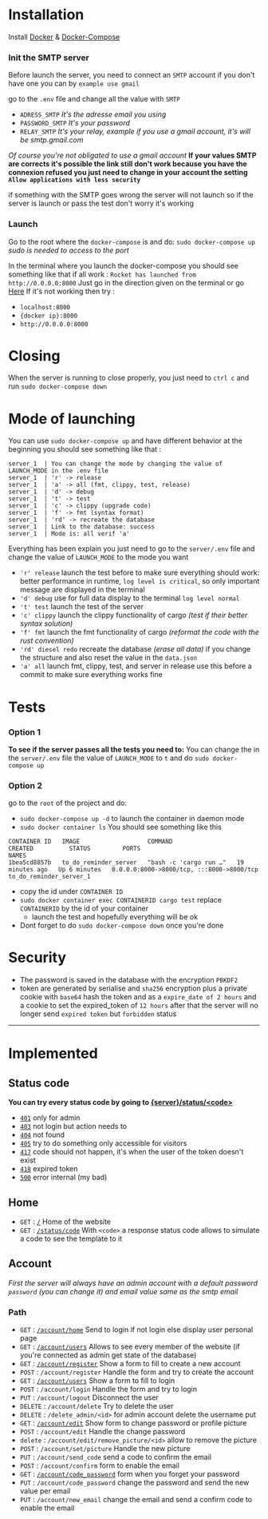 # Installation 
Install [Docker](https://docs.docker.com/engine/installation/) & [Docker-Compose](https://docs.docker.com/compose/install/)

### Init the SMTP server 
Before launch the server, you need to connect an `SMTP` account if you don't have one you can by `example use gmail`

go to the `.env` file and change all the value with `SMTP`
- `ADRESS_SMTP` *It's the adresse email you using*
- `PASSWORD_SMTP` *It's your password*
- `RELAY_SMTP` *It's your relay, example if you use a gmail account, it's will be smtp.gmail.com*

*Of course you're not obligated to use a gmail account*
**If your values SMTP are corrects it's possible the link still don't work because you have the connexion refused
you just need to change in your account the setting `Allow applications with less security`**

if something with the SMTP goes wrong the server will not launch so if the server is launch or pass the test don't worry it's working

### Launch

Go to the root where the 
`docker-compose` is and do: `sudo docker-compose up` 
*sudo is needed to access to the port*

In the terminal where you launch the docker-compose you should see 
something like that if all work : 
`
Rocket has launched from http://0.0.0.0:8000
`
Just go in the direction given on the terminal or go [Here](http://0.0.0.0:8000)
If it's not working then try :
- `localhost:8000`
- `{docker ip}:8000`
- `http://0.0.0.0:8000`

# Closing
When the server is running to close properly,
you just need to `ctrl c` and run `sudo docker-compose down`

# Mode of launching 
You can use `sudo docker-compose up` and have different behavior 
at the beginning you should see something like that : 
```
server_1  | You can change the mode by changing the value of LAUNCH_MODE in the .env file
server_1  | 'r' -> release
server_1  | 'a' -> all (fmt, clippy, test, release)
server_1  | 'd' -> debug
server_1  | 't' -> test
server_1  | 'c' -> clippy (upgrade code)
server_1  | 'f' -> fmt (syntax format)
server_1  | 'rd' -> recreate the database
server_1  | Link to the database: success
server_1  | Mode is: all verif 'a'
```
Everything has been explain you just need to go to the `server/.env` file and change the value of `LAUNCH_MODE` to the mode you want
- `'r' release` launch the test before to make sure everything should work: better performance in runtime, `log level is critical`, so only important message are displayed in the terminal
- `'d' debug` use for full data display to the terminal `log level normal`
- `'t' test` launch the test of the server
- `'c' clippy` launch the clippy functionality of cargo *(test if their better syntax solution)*
- `'f' fmt` launch the fmt functionality of cargo *(reformat the code with the rust convention)*
- `'rd' diesel redo` recreate the database *(erase all data)* if you change the structure and also reset the value in the `data.json`
- `'a' all` launch fmt, clippy, test, and server in release use this before a commit to make sure everything works fine
# Tests
### Option 1
**To see if the server passes all the tests you need to:**
You can change the in the `server/.env` file the value of `LAUNCH_MODE` to `t` and do `sudo docker-compose up`

### Option 2

go to the `root` of the project and do: 
- `sudo docker-compose up -d` to launch the container in daemon mode
- `sudo docker container ls`
You should see something like this 
```docker
CONTAINER ID   IMAGE                   COMMAND                  CREATED          STATUS         PORTS                                       NAMES
1bea5cd8857b   to_do_reminder_server   "bash -c 'cargo run …"   19 minutes ago   Up 6 minutes   0.0.0.0:8000->8000/tcp, :::8000->8000/tcp   to_do_reminder_server_1
```
- copy the id under `CONTAINER ID`
- `sudo docker container exec CONTAINERID cargo test`
    replace `CONTAINERID` by the id of your container 
  - launch the test and hopefully everything will be ok
- Dont forget to do `sudo docker-compose down` once you're done

# Security 
- The password is saved in the database with the encryption `PBKDF2`
- token are generated by serialise and `sha256` encryption plus a private cookie with `base64` hash
the token and as a `expire_date of 2 hours` and a cookie to set the expired_token of `12 hours` after that the server will no longer send `expired token` but
`forbidden` status


--- 

# Implemented
## Status code
**You can try every status code by going to [{server}/status/\<code>](http://0.0.0.0:8000/status/404)**
- [`401`](http://0.0.0.0:8000/status/401) only for admin
- [`403`](http://0.0.0.0:8000/status/403) not login but action needs to
- [`404`](http://0.0.0.0:8000/status/404) not found
- [`405`](http://0.0.0.0:8000/status/405) try to do something only accessible for visitors
- [`417`](http://0.0.0.0:8000/status/417) code should not happen, it's when the user of the token doesn't exist
- [`418`](http://0.0.0.0:8000/status/418) expired token
- [`500`](http://0.0.0.0:8000/status/500) error internal (my bad)

## Home
- `GET` : [`/`](http://0.0.0.0:8000/) Home of the website
- `GET` : [`/status/code`](http://0.0.0.0:8000/status/<code>) With `<code>` a response status code 
  allows to simulate a code to see the template to it 

## Account 
*First the server will always have an admin account 
with a default password `password` (you can change it) and email value same as the smtp email*
### Path 
- `GET` : [`/account/home`](http://0.0.0.0:8000/account/home) Send to login if not login else display user personal page
- `GET` : [`/account/users`](http://0.0.0.0:8000/account/users) Allows to see every member of the website (if you're connected as admin get state of the database)
- `GET` : [`/account/register`](http://0.0.0.0:8000/account/register) Show a form to fill to create a new account
- `POST` : `/account/register` Handle the form and try to create the account
- `GET` : [`/account/users`](http://0.0.0.0:8000/account/users) Show a form to fill to login 
- `POST` : `/account/login` Handle the form and try to login
- `PUT` : `/account/logout` Disconnect the user
- `DELETE` : `/account/delete` Try to delete the user
- `DELETE` : `/delete_admin/<id>` for admin account delete the username put
- `GET` : [`/account/edit`](http://0.0.0.0:8000/account/edit) Show form to change password or profile picture
- `POST` : `/account/edit` Handle the change password
- `delete` : `/account/edit/remove_picture/<id>` allow to remove the picture
- `POST` : `/account/set/picture` Handle the new picture
- `PUT` :  `/account/send_code` send a code to confirm the email
- `POST` : `/account/confirm` form to enable the email 
- `GET` : [`/account/code_password`](http://0.0.0.0:8000/account/code_password) form when you forget your password
- `PUT` : `/account/code_password` change the password and send the new value per email 
- `PUT` : `/account/new_email` change the email and send a confirm code to enable the email
